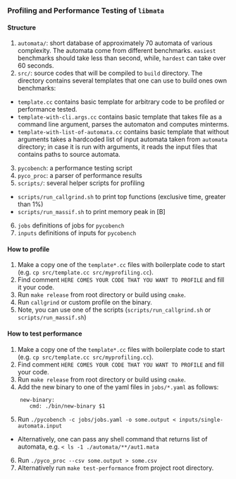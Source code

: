 ### Profiling and Performance Testing of `libmata`

#### Structure

1. `automata/`: short database of approximately 70 automata of various complexity. The automata come from different
  benchmarks. `easiest` benchmarks should take less than second, while, `hardest` can take over 60 seconds.
2. `src/`: source codes that will be compiled to `build` directory. The directory contains several templates that
   one can use to build ones own benchmarks:
  * `template.cc` contains basic template for arbitrary code to be profiled or performance tested.
  * `template-with-cli.args.cc` contains basic template that takes file as a command line argument, parses the automaton
     and computes minterms.
  * `template-with-list-of-automata.cc` contains basic template that without arguments takes a hardcoded list of input 
     automata taken from `automata` directory; in case it is run with arguments, it reads the input files that contains
     paths to source automata.
3. `pycobench`: a performance testing script
4. `pyco_proc`: a parser of performance results
5. `scripts/`: several helper scripts for profiling
  * `scripts/run_callgrind.sh` to print top functions (exclusive time, greater than 1%)
  * `scripts/run_massif.sh` to print memory peak in [B]
6. `jobs` definitions of jobs for `pycobench`
7. `inputs` definitions of inputs for `pycobench`

#### How to profile

1. Make a copy one of the `template*.cc` files with boilerplate code to start (e.g. `cp src/template.cc src/myprofiling.cc`).
2. Find comment `HERE COMES YOUR CODE THAT YOU WANT TO PROFILE` and fill it your code.
3. Run `make release` from root directory or build using `cmake`.
4. Run `callgrind` or custom profile on the binary.
5. Note, you can use one of the scripts (`scripts/run_callgrind.sh` or `scripts/run_massif.sh`)

#### How to test performance

1. Make a copy one of the `template*.cc` files with boilerplate code to start (e.g. `cp src/template.cc src/myprofiling.cc`).
2. Find comment `HERE COMES YOUR CODE THAT YOU WANT TO PROFILE` and fill your code.
3. Run `make release` from root directory or build using `cmake`.
4. Add the new binary to one of the yaml files in `jobs/*.yaml` as follows:
```
    new-binary:
       cmd: ./bin/new-binary $1
```
5. Run `./pycobench -c jobs/jobs.yaml -o some.output < inputs/single-automata.input`
  * Alternatively, one can pass any shell command that returns list of automata,
  e.g. `< ls -1 ./automata/**/aut1.mata`
6. Run `./pyco_proc --csv some.output > some.csv`
7. Alternatively run `make test-performance` from project root directory.
